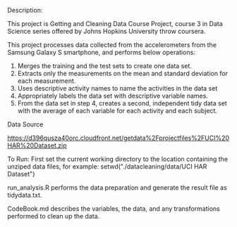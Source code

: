 Description: 

  This project is Getting and Cleaning Data Course Project,  course 3 in Data Science series offered by Johns       Hopkins University throw coursera.
  
  This project processes data collected from the accelerometers from the Samsung Galaxy S smartphone, and 
  performs below operations:
  
  1.	Merges the training and the test sets to create one data set.
  2.	Extracts only the measurements on the mean and standard deviation for each measurement.
  3.	Uses descriptive activity names to name the activities in the data set
  4.	Appropriately labels the data set with descriptive variable names.
  5.	From the data set in step 4, creates a second, independent tidy data set with the average of each variable        for each activity and each subject.


Data Source

  https://d396qusza40orc.cloudfront.net/getdata%2Fprojectfiles%2FUCI%20HAR%20Dataset.zip


To Run:
  First set the current working directory to the location containing the unziped data files, for example:             setwd("./datacleaning/data/UCI HAR Dataset")
  
  run_analysis.R performs the data preparation and generate the result file as tidydata.txt. 
  
  CodeBook.md describes the variables, the data, and any transformations performed to clean up the data. 
